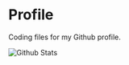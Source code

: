 # Profile
Coding files for my Github profile.

![Github Stats](https://github-readme-stats.vercel.app/api?username=Soumilgit&theme=tokyonight)
